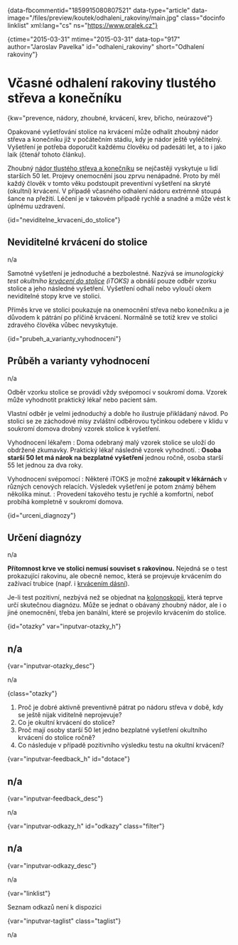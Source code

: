 
{data-fbcommentid="1859915080807521" data-type="article" data-image="/files/preview/koutek/odhaleni_rakoviny/main.jpg" class="docinfo linklist" xml:lang="cs" ns="https://www.pralek.cz"}

{ctime="2015-03-31" mtime="2015-03-31" data-top="917" author="Jaroslav Pavelka" id="odhaleni_rakoviny" short="Odhalení rakoviny"}

# Včasné odhalení rakoviny tlustého střeva a konečníku

{kw="prevence, nádory, zhoubné, krvácení, krev, břicho, neúrazové"}

Opakované vyšetřování stolice na krvácení může odhalit zhoubný nádor střeva a konečníku již v počátečním stádiu, kdy je nádor ještě vyléčitelný. Vyšetření je potřeba doporučit každému člověku od padesáti let, a to i jako laik (čtenář tohoto článku). 

Zhoubný [nádor tlustého střeva a konečníku][1] se nejčastěji vyskytuje u lidí starších 50 let. Projevy onemocnění jsou zprvu nenápadné. Proto by měl každý člověk v tomto věku podstoupit preventivní vyšetření na skryté (okultní) krvácení. V případě včasného odhalení nádoru extrémně stoupá šance na přežití. Léčení je v takovém případě rychlé a snadné a může vést k úplnému uzdravení. 

{id="neviditelne\_krvaceni\_do_stolice"}

## Neviditelné krvácení do stolice 

n/a 

Samotné vyšetření je jednoduché a bezbolestné. Nazývá se _imunologický test okultního [krvácení do stolice][2] (iTOKS)_ a obnáší pouze odběr vzorku stolice a jeho následné vyšetření. Vyšetření odhalí nebo vyloučí okem neviditelné stopy krve ve stolici. 

Příměs krve ve stolici poukazuje na onemocnění střeva nebo konečníku a je důvodem k pátrání po příčině krvácení. Normálně se totiž krev ve stolici zdravého člověka vůbec nevyskytuje. 

{id="prubeh\_a\_varianty_vyhodnoceni"}

## Průběh a varianty vyhodnocení 

n/a 

Odběr vzorku stolice se provádí vždy svépomocí v soukromí doma. Vzorek může vyhodnotit praktický lékař nebo pacient sám. 

Vlastní odběr je velmi jednoduchý a dobře ho ilustruje přikládaný návod. Po stolici se ze záchodové mísy zvláštní odběrovou tyčinkou odebere v klidu v soukromí domova drobný vzorek stolice k vyšetření. 

Vyhodnocení lékařem 
:   Doma odebraný malý vzorek stolice se uloží do obdržené zkumavky. Praktický lékař následně vzorek vyhodnotí. 
:   **Osoba starší 50 let má nárok na bezplatné vyšetření** jednou ročně, osoba starší 55 let jednou za dva roky. 

Vyhodnocení svépomocí 
:   Některé iTOKS je možné **zakoupit v lékárnách** v různých cenových relacích. Výsledek vyšetření je potom známý během několika minut. 
:   Provedení takového testu je rychlé a komfortní, neboť probíhá kompletně v soukromí domova. 

{id="urceni_diagnozy"}

## Určení diagnózy 

n/a 

**Přítomnost krve ve stolici nemusí souviset s rakovinou.** Nejedná se o test prokazující rakovinu, ale obecně nemoc, která se projevuje krvácením do zažívací trubice (např. i [krvácením dásní][3]). 

Je-li test pozitivní, nezbývá než se objednat na [kolonoskopii][1], která teprve určí skutečnou diagnózu. Může se jednat o obávaný zhoubný nádor, ale i o jiné onemocnění, třeba jen banální, které se projevilo krvácením do stolice. 

{id="otazky" var="inputvar-otazky_h"}

## n/a 

{var="inputvar-otazky_desc"}

n/a 

{class="otazky"}

  1. Proč je dobré aktivně preventivně pátrat po nádoru střeva v době, kdy se ještě nijak viditelně neprojevuje? 
  2. Co je okultní krvácení do stolice? 
  3. Proč mají osoby starší 50 let jedno bezplatné vyšetření okultního krvácení do stolice ročně? 
  4. Co následuje v případě pozitivního výsledku testu na okultní krvácení? 

{var="inputvar-feedback_h" id="dotace"}

## n/a 

{var="inputvar-feedback_desc"}

n/a 

{var="inputvar-odkazy_h" id="odkazy" class="filter"}

## n/a 

{var="inputvar-odkazy_desc"}

n/a 

{var="linklist"}

Seznam odkazů není k dispozici 

{var="inputvar-taglist" class="taglist"}

n/a

 [1]: rakovina_streva
 [2]: hemoroidy
 [3]: krvaceni_dasni

